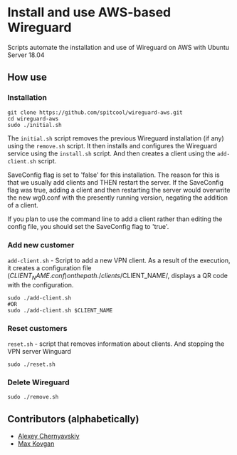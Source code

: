 # Install and use AWS-based Wireguard
Scripts automate the installation and use of Wireguard on AWS with Ubuntu Server 18.04

## How use

### Installation
```
git clone https://github.com/spitcool/wireguard-aws.git
cd wireguard-aws
sudo ./initial.sh
```

The `initial.sh` script removes the previous Wireguard installation (if any) using the `remove.sh` script. It then installs and configures the Wireguard service using the `install.sh` script. And then creates a client using the `add-client.sh` script.

SaveConfig flag is set to 'false' for this installation. The reason for this is that we usually add clients and THEN restart the server. If the SaveConfig flag was true, adding a client and then restarting the server would overwrite the new wg0.conf with the presently running version, negating the addition of a client.

If you plan to use the command line to add a client rather than editing the config file, you should set the SaveConfig flag to 'true'.

### Add new customer
`add-client.sh` - Script to add a new VPN client. As a result of the execution, it creates a configuration file ($CLIENT_NAME.conf) on the path ./clients/$CLIENT_NAME/, displays a QR code with the configuration.

```
sudo ./add-client.sh
#OR
sudo ./add-client.sh $CLIENT_NAME
```

### Reset customers
`reset.sh` - script that removes information about clients. And stopping the VPN server Winguard
```
sudo ./reset.sh
```

### Delete Wireguard
```
sudo ./remove.sh
```
## Contributors  (alphabetically)
- [Alexey Chernyavskiy](https://github.com/alexey-chernyavskiy)
- [Max Kovgan](https://github.com/mvk)
